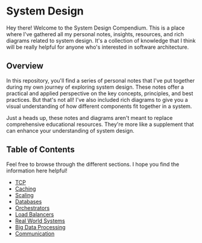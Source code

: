 # System Design

Hey there! Welcome to the System Design Compendium. This is a place where I've gathered all my personal notes, insights, resources, and rich diagrams related to system design. It's a collection of knowledge that I think will be really helpful for anyone who's interested in software architecture.

## Overview

In this repository, you'll find a series of personal notes that I've put together during my own journey of exploring system design. These notes offer a practical and applied perspective on the key concepts, principles, and best practices. But that's not all! I've also included rich diagrams to give you a visual understanding of how different components fit together in a system.

Just a heads up, these notes and diagrams aren't meant to replace comprehensive educational resources. They're more like a supplement that can enhance your understanding of system design.

## Table of Contents

Feel free to browse through the different sections. I hope you find the information here helpful!

- [TCP](./TCP)
- [Caching](./Caching)
- [Scaling](./Scaling)
- [Databases](./Databases)
- [Orchestrators](./Orchestrators)
- [Load Balancers](./Load%20Balancers)
- [Real World Systems](./Real%20World%20Systems)
- [Big Data Processing](./Big%20Data%20Processing/)
- [Communication](./Communication)
